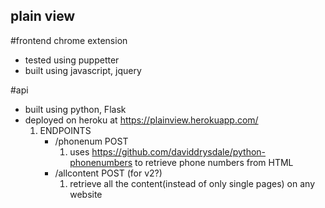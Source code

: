 ## plain view 

#frontend chrome extension
- tested using puppetter
- built using javascript, jquery


#api
- built using python, Flask
- deployed on heroku at https://plainview.herokuapp.com/
	1. ENDPOINTS
		- /phonenum POST
			1. uses https://github.com/daviddrysdale/python-phonenumbers to retrieve phone numbers from HTML
		- /allcontent POST (for v2?)
			1. retrieve all the content(instead of only single pages) on any website

